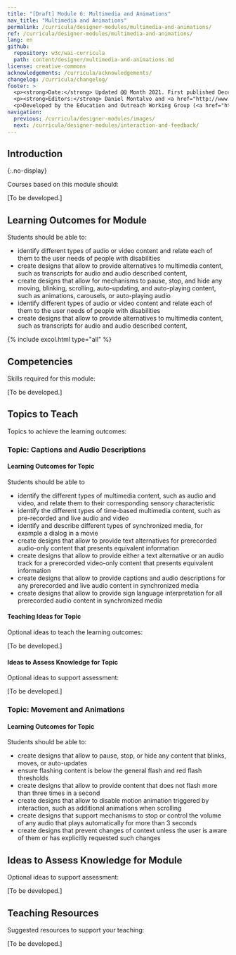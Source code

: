 ```yaml
---
title: "[Draft] Module 6: Multimedia and Animations"
nav_title: "Multimedia and Animations"
permalink: /curricula/designer-modules/multimedia-and-animations/
ref: /curricula/designer-modules/multimedia-and-animations/
lang: en
github:
  repository: w3c/wai-curricula
  path: content/designer/multimedia-and-animations.md
license: creative-commons
acknowledgements: /curricula/acknowledgements/
changelog: /curricula/changelog/
footer: >
  <p><strong>Date:</strong> Updated @@ Month 2021. First published December 2019. CHANGELOG</p>
  <p><strong>Editors:</strong> Daniel Montalvo and <a href="http://www.w3.org/People/shadi/">Shadi Abou-Zahra</a>. Contributors: <a href="https://www.w3.org/WAI/EO/EOWG-members">EOWG Participants</a>. ACKNOWLEDGEMENTS lists contributors and credits.</p>
  <p>Developed by the Education and Outreach Working Group (<a href="http://www.w3.org/WAI/EO/">EOWG</a>). Developed with support from the <a href="https://www.w3.org/WAI/about/projects/wai-guide/">WAI-Guide Project</a> funded by the European Commission (EC) under the Horizon 2020 program (Grant Agreement 822245).</p>
navigation:
  previous: /curricula/designer-modules/images/
  next: /curricula/designer-modules/interaction-and-feedback/
---
```


## Introduction
{:.no-display}

Courses based on this module should:

[To be developed.]

## Learning Outcomes for Module

Students should be able to:

* identify  different types of audio or video content and relate each of them to the user needs of people with disabilities
* create designs that allow to provide alternatives to multimedia content, such as transcripts for audio and audio described content,
* create designs that allow for mechanisms to pause, stop, and hide any moving, blinking, scrolling, auto-updating, and auto-playing content, such as animations, carousels, or auto-playing audio
* identify  different types of audio or video content and relate each of them to the user needs of people with disabilities
* create designs that allow to provide alternatives to multimedia content, such as transcripts for audio and audio described content,

{% include excol.html type="all" %}

## Competencies

Skills required for this module:

[To be developed.]

## Topics to Teach

Topics to achieve the learning outcomes:

### Topic: Captions and Audio Descriptions

#### Learning Outcomes for Topic

Students should be able to

* identify the different types of multimedia content, such as audio and video, and relate them to their corresponding sensory characteristic
* identify the different types of time-based multimedia content, such as pre-recorded and live audio and video
* identify and describe different types of synchronized media, for example a dialog in a movie
* create designs that allow to provide text alternatives for prerecorded audio-only content that presents equivalent information
* create designs that allow to provide either a text alternative or an audio track for a prerecorded video-only content that presents equivalent information
* create designs that allow to provide captions and audio descriptions for any prerecorded and live audio content in synchronized media
* create designs that allow to provide sign language interpretation for all prerecorded audio content in synchronized media

#### Teaching Ideas for Topic

Optional ideas to teach the learning outcomes:

[To be developed.]

#### Ideas to Assess Knowledge for Topic

Optional ideas to support assessment:

[To be developed.]

### Topic: Movement and Animations

#### Learning Outcomes for Topic

Students should be able to:

* create designs that allow to pause, stop, or hide any content that blinks, moves, or auto-updates
* ensure flashing content is below the general flash and red flash thresholds
* create designs that allow to provide content that does not flash more than three times in a second
* create designs that allow to disable motion animation triggered by interaction, such as additional animations when scrolling
* create designs that support mechanisms to stop or control the volume of any audio that plays automatically for more than 3 seconds
* create designs that prevent changes of context unless the user is aware of them or has explicitly requested such changes

## Ideas to Assess Knowledge for Module

Optional ideas to support assessment:

[To be developed.]

## Teaching Resources

Suggested resources to support your teaching:

[To be developed.]
